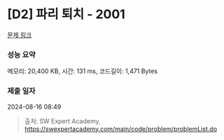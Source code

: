 # [D2] 파리 퇴치 - 2001 

[문제 링크](https://swexpertacademy.com/main/code/problem/problemDetail.do?contestProbId=AV5PzOCKAigDFAUq) 

### 성능 요약

메모리: 20,400 KB, 시간: 131 ms, 코드길이: 1,471 Bytes

### 제출 일자

2024-08-16 08:49



> 출처: SW Expert Academy, https://swexpertacademy.com/main/code/problem/problemList.do